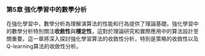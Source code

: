 ### 第5章 強化學習中的數學分析

在強化學習中，數學分析為理解演算法的性能和行為提供了理論基礎。強化學習中的數學分析特別關注**收斂性**與**穩定性**，這對於理論研究和實際應用中的算法設計至關重要。這一章將深入探討強化學習算法的收斂性分析，特別是策略的收斂性以及Q-learning算法的收斂性分析。